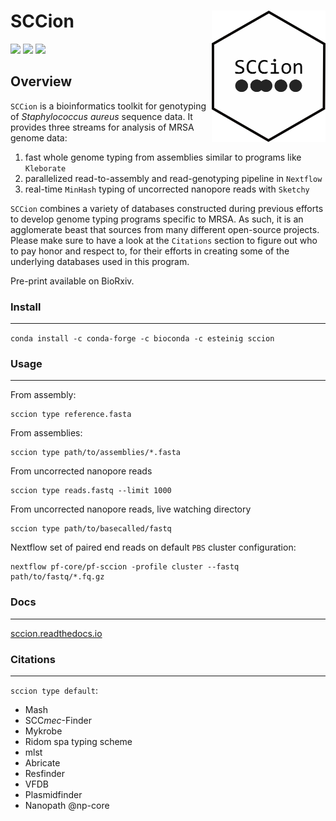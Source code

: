# SCCion <a href='https://github.com/esteinig'><img src='docs/img/sccion.png' align="right" height="210" /></a>

![](https://img.shields.io/badge/version-0.1-blue.svg)
![](https://img.shields.io/badge/docs-none-green.svg)
![](https://img.shields.io/badge/lifecycle-experimental-orange.svg)

## Overview

`SCCion` is a bioinformatics toolkit for genotyping of *Staphylococcus aureus* sequence data. It provides three streams for analysis of MRSA genome data: 

1. fast whole genome typing from assemblies similar to programs like `Kleborate`
2. parallelized read-to-assembly and read-genotyping pipeline in `Nextflow` 
3. real-time `MinHash` typing of uncorrected nanopore reads with `Sketchy`

`SCCion` combines a variety of databases constructed during previous efforts to develop genome typing programs specific to MRSA. As such, it is an agglomerate beast that sources from many different open-source projects. Please make sure to have a look at the `Citations` section to figure out who to pay honor and respect to, for their efforts in creating some of the underlying databases used in this program.

Pre-print available on BioRxiv.

### Install
---

`conda install -c conda-forge -c bioconda -c esteinig sccion`

### Usage
---

From assembly:

```
sccion type reference.fasta
```

From assemblies:

```
sccion type path/to/assemblies/*.fasta
```

From uncorrected nanopore reads

```
sccion type reads.fastq --limit 1000
```

From uncorrected nanopore reads, live watching directory

```
sccion type path/to/basecalled/fastq
```

Nextflow set of paired end reads on default `PBS` cluster configuration:

```
nextflow pf-core/pf-sccion -profile cluster --fastq path/to/fastq/*.fq.gz
```

### Docs
---

[sccion.readthedocs.io](https://sccion.readthedocs.io/)

### Citations
---

`sccion type default`:

* Mash
* SCC*mec*-Finder
* Mykrobe
* Ridom spa typing scheme
* mlst
* Abricate
* Resfinder
* VFDB
* Plasmidfinder
* Nanopath @np-core
